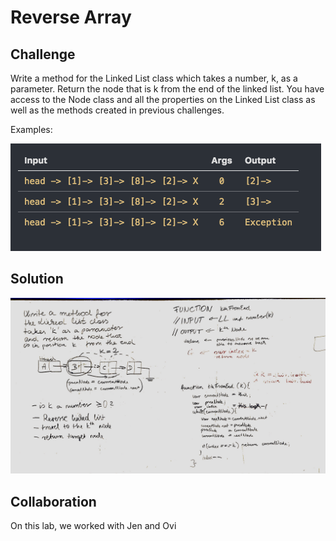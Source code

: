 # Reverse Array
## Challenge

Write a method for the Linked List class which takes a number, k, as a parameter. Return the node that is k from the end of the linked list. You have access to the Node class and all the properties on the Linked List class as well as the methods created in previous challenges. ​

Examples:

![whiteboard1](assets/example.png)


## Solution

![whiteboard1](assets/whiteboard7.jpg)

## Collaboration

  On this lab, we worked with Jen and Ovi

